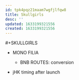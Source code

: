 ```yaml
---
id: tpk4pqz21maam7wgfjlfqw8
title: Skullgirls
desc: ''
updated: 1633199321556
created: 1633199321556
---
```


#+SKULLGIRLS

- MONO
FILIA

  - BNB
  ROUTES:
    conversion

- jHK timing after launch

